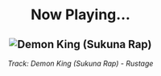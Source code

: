 <div align="center"> 
<h1>Now Playing...</h1>

![Demon King (Sukuna Rap)](https://i.scdn.co/image/ab67616d00001e0282aab03bd8e22174f4a41839)
--
_<p>Track: Demon King (Sukuna Rap) - Rustage </p>_
</div>

